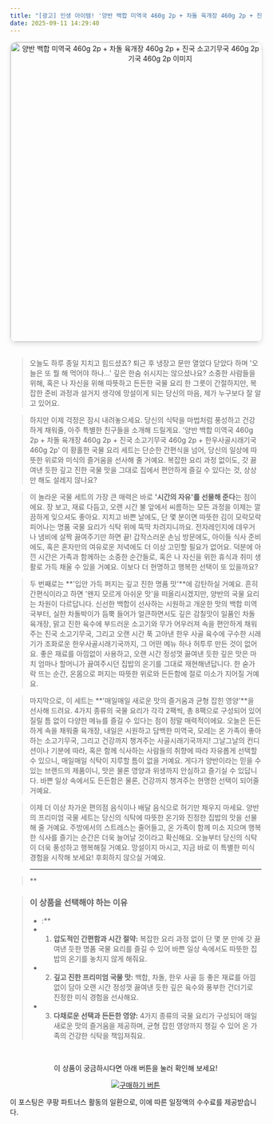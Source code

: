 ```yaml
---
title: "[광고] 인생 아이템! '양반 백합 미역국 460g 2p + 차돌 육개장 460g 2p + 진국 소고기무국 460g 2p + 한우사골시래기국 460g 2p'을(를) 만나보세요."
date: 2025-09-11 14:29:40
---
```


<div align="center">
    <a href="https://link.coupang.com/re/AFFSDP?lptag=AF8916626&pageKey=8876478353&itemId=15395713763&vendorItemId=82615726412&traceid=V0-153-1060f37cd3266337&requestid=20250911232919487297668965&token=31850C%7CMIXED" target="_blank">
        <img src="https://ads-partners.coupang.com/image1/yA9b7lyIcG8XdJw8yEowmOIXuQq2mGN-upD6XZYx8j3O0avEnQVYuruTuF3EvEtBMfUhtGuWTug7PSPlMm0mnhmcHBOy5YdYXTfwbzq109WVMuPVF3--Cjj5Q2aLcEiqUPYlnxtf-KtoEoxpChwgHAd3UZFOTBJFCtrbw9Q7uvcC6_kPFF6pqfNlN5usaeeEF8PP2PsfdNlk77uiUqJFLYRctRQTWz4wGapUim0YTusGXqHO6Cl656NmE1uuo622yaOUxpmfIUxHO_fKbLe6Qp3qyxU-7IVgFyITHNpYLQhSjs3FZg==" alt="양반 백합 미역국 460g 2p + 차돌 육개장 460g 2p + 진국 소고기무국 460g 2p + 한우사골시래기국 460g 2p 이미지" width="600" style="max-width: 100%; height: auto; border-radius: 12px; border: 1px solid #e0e0e0; box-shadow: 0 4px 8px rgba(0,0,0,0.1);">
    </a>
</div>
<br>

> 오늘도 하루 종일 지치고 힘드셨죠? 퇴근 후 냉장고 문만 열었다 닫았다 하며 '오늘은 또 뭘 해 먹어야 하나...' 깊은 한숨 쉬시지는 않으셨나요? 소중한 사람들을 위해, 혹은 나 자신을 위해 따뜻하고 든든한 국물 요리 한 그릇이 간절하지만, 복잡한 준비 과정과 설거지 생각에 망설이게 되는 당신의 마음, 제가 누구보다 잘 알고 있어요.

> 하지만 이제 걱정은 잠시 내려놓으세요. 당신의 식탁을 마법처럼 풍성하고 건강하게 채워줄, 아주 특별한 친구들을 소개해 드릴게요. '양반 백합 미역국 460g 2p + 차돌 육개장 460g 2p + 진국 소고기무국 460g 2p + 한우사골시래기국 460g 2p' 이 황홀한 국물 요리 세트는 단순한 간편식을 넘어, 당신의 일상에 따뜻한 위로와 미식의 즐거움을 선사해 줄 거예요. 복잡한 요리 과정 없이도, 갓 끓여낸 듯한 깊고 진한 국물 맛을 그대로 집에서 편안하게 즐길 수 있다는 것, 상상만 해도 설레지 않나요?

> 이 놀라운 국물 세트의 가장 큰 매력은 바로 **'시간의 자유'를 선물해 준다**는 점이에요. 장 보고, 재료 다듬고, 오랜 시간 불 앞에서 씨름하는 모든 과정을 이제는 깔끔하게 잊으셔도 좋아요. 지치고 바쁜 날에도, 단 몇 분이면 따뜻한 김이 모락모락 피어나는 명품 국물 요리가 식탁 위에 뚝딱 차려지니까요. 전자레인지에 데우거나 냄비에 살짝 끓여주기만 하면 끝! 갑작스러운 손님 방문에도, 아이들 식사 준비에도, 혹은 혼자만의 여유로운 저녁에도 더 이상 고민할 필요가 없어요. 덕분에 아낀 시간은 가족과 함께하는 소중한 순간들로, 혹은 나 자신을 위한 휴식과 취미 생활로 가득 채울 수 있을 거예요. 이보다 더 현명하고 행복한 선택이 또 있을까요?

> 두 번째로는 **'입안 가득 퍼지는 깊고 진한 명품 맛'**에 감탄하실 거예요. 흔히 간편식이라고 하면 '왠지 모르게 아쉬운 맛'을 떠올리시겠지만, 양반의 국물 요리는 차원이 다르답니다. 신선한 백합이 선사하는 시원하고 개운한 맛의 백합 미역국부터, 실한 차돌박이가 듬뿍 들어가 얼큰하면서도 깊은 감칠맛이 일품인 차돌 육개장, 맑고 진한 육수에 부드러운 소고기와 무가 어우러져 속을 편안하게 채워주는 진국 소고기무국, 그리고 오랜 시간 푹 고아낸 한우 사골 육수에 구수한 시래기가 조화로운 한우사골시래기국까지, 그 어떤 메뉴 하나 허투루 만든 것이 없어요. 좋은 재료를 아낌없이 사용하고, 오랜 시간 정성껏 끓여낸 듯한 깊은 맛은 마치 엄마나 할머니가 끓여주시던 집밥의 온기를 그대로 재현해낸답니다. 한 숟가락 뜨는 순간, 온몸으로 퍼지는 따뜻한 위로와 든든함에 절로 미소가 지어질 거예요.

> 마지막으로, 이 세트는 **'매일매일 새로운 맛의 즐거움과 균형 잡힌 영양'**을 선사해 드려요. 4가지 종류의 국물 요리가 각각 2팩씩, 총 8팩으로 구성되어 있어 질릴 틈 없이 다양한 메뉴를 즐길 수 있다는 점이 정말 매력적이에요. 오늘은 든든하게 속을 채워줄 육개장, 내일은 시원하고 담백한 미역국, 모레는 온 가족이 좋아하는 소고기무국, 그리고 건강까지 챙겨주는 사골시래기국까지! 그날그날의 컨디션이나 기분에 따라, 혹은 함께 식사하는 사람들의 취향에 따라 자유롭게 선택할 수 있으니, 매일매일 식탁이 지루할 틈이 없을 거예요. 게다가 양반이라는 믿을 수 있는 브랜드의 제품이니, 맛은 물론 영양과 위생까지 안심하고 즐기실 수 있답니다. 바쁜 일상 속에서도 든든함은 물론, 건강까지 챙겨주는 현명한 선택이 되어줄 거예요.

> 이제 더 이상 차가운 편의점 음식이나 배달 음식으로 허기만 채우지 마세요. 양반의 프리미엄 국물 세트는 당신의 식탁에 따뜻한 온기와 진정한 집밥의 맛을 선물해 줄 거예요. 주방에서의 스트레스는 줄어들고, 온 가족이 함께 미소 지으며 행복한 식사를 즐기는 순간은 더욱 늘어날 것이라고 확신해요. 오늘부터 당신의 식탁이 더욱 풍성하고 행복해질 거예요. 망설이지 마시고, 지금 바로 이 특별한 미식 경험을 시작해 보세요! 후회하지 않으실 거예요.

> ---

> **


> ### 이 상품을 선택해야 하는 이유
> - :**
> - 1.  **압도적인 간편함과 시간 절약:** 복잡한 요리 과정 없이 단 몇 분 만에 갓 끓여낸 듯한 명품 국물 요리를 즐길 수 있어 바쁜 일상 속에서도 따뜻한 집밥의 온기를 놓치지 않게 해줘요.
> - 2.  **깊고 진한 프리미엄 국물 맛:** 백합, 차돌, 한우 사골 등 좋은 재료를 아낌없이 담아 오랜 시간 정성껏 끓여낸 듯한 깊은 육수와 풍부한 건더기로 진정한 미식 경험을 선사해요.
> - 3.  **다채로운 선택과 든든한 영양:** 4가지 종류의 국물 요리가 구성되어 매일 새로운 맛의 즐거움을 제공하며, 균형 잡힌 영양까지 챙길 수 있어 온 가족의 건강한 식탁을 책임져줘요.


<br>

<div align="center">
  <p>이 상품이 궁금하시다면 아래 버튼을 눌러 확인해 보세요!</p>
  <a href="https://link.coupang.com/re/AFFSDP?lptag=AF8916626&pageKey=8876478353&itemId=15395713763&vendorItemId=82615726412&traceid=V0-153-1060f37cd3266337&requestid=20250911232919487297668965&token=31850C%7CMIXED" target="_blank">
    <img src="https://img.shields.io/badge/지금 바로 구매하기-FF5722?style=for-the-badge&logo=coupa&logoColor=white" alt="구매하기 버튼">
  </a>
</div>

이 포스팅은 쿠팡 파트너스 활동의 일환으로, 이에 따른 일정액의 수수료를 제공받습니다.
